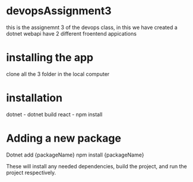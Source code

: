 # devopsAssignment3

this is the assignemnt 3 of the devops class, in this we have created a dotnet webapi have 2 different froentend appications

# installing the app
  clone all the 3 folder in the local computer

# installation 
 dotnet - dotnet build
 react - npm install 
 
# Adding a new package

Dotnet add {packageName}
npm install {packageName}

These will install any needed dependencies, build the project, and run the project respectively.
